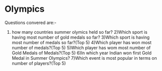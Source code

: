 # Olympics
Questions convered are:-
1) how many countries summer olymics held so far?
2)Which sport is having most number of gold medals so far?
3)Which sport is having most number of medals so far?(Top 5)
4)Which player has won most number of medals?(Top 5)
5)Which player has wom most number of Gold Medals of Medals?(Top 5)
6)In which year Indian won first Gold Medal in Summer Olympics?
7)Which event is most popular in terms on number of players?(Top 5)
